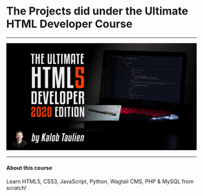 # The Projects did under the Ultimate HTML Developer Course
<hr>
<img src="https://raw.githubusercontent.com/CodingForEverybody/the-ultimate-html-developer/master/readme_images/cover_image.png" alte="The Ultimate HTNL Developer Course">
<hr>
<h4 style="margin-top:20px;">About this course</h4>
<p>Learn HTML5, CSS3, JavaScript, Python, Wagtail CMS, PHP & MySQL from scratch!</p>

